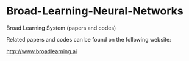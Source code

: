 # Broad-Learning-Neural-Networks
 Broad Learning System (papers and codes)

Related papers and codes can be found on the following website:

http://www.broadlearning.ai
